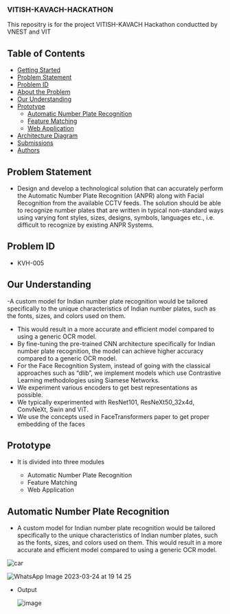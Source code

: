 ### VITISH-KAVACH-HACKATHON
This repositry is for the project VITISH-KAVACH Hackathon conductted by VNEST and VIT
## Table of Contents
- [Getting Started](#getting-started)
- [Problem Statement](#problem-statement)
- [Problem ID](#problem-id)
- [About the Problem](#about-the-problem)
- [Our Understanding](#our-understanding)
- [Prototype](#prototype)
    - [Automatic Number Plate Recognition](#automatic-number-plate-recognition)
    - [Feature Matching](#feature-matching)
    - [Web Application](#web-application)     
- [Architecture Diagram](#architecture-diagram)
- [Submissions](#submissions)
- [Authors](#authors)

## Problem Statement
 - Design and develop a technological solution that can accurately perform the Automatic Number Plate Recognition (ANPR) along with Facial Recognition from the available CCTV feeds. The solution should be able to recognize number plates that are written in typical non-standard ways using varying font styles, sizes, designs, symbols, languages etc., i.e. difficult to recognize by existing ANPR Systems.

## Problem ID
 - KVH-005 
 
 ## Our Understanding
 -A custom model for Indian number plate recognition would be tailored specifically to the unique characteristics of Indian number plates, such as the fonts, sizes, and colors used on them. 
- This would result in a more accurate and efficient model compared to using a generic OCR model. 
- By fine-tuning the pre-trained CNN architecture specifically for Indian number plate recognition, the model can achieve higher accuracy compared to a generic OCR model. 
- For the Face Recognition System, instead of going with the classical approaches such as “dlib”, we implement models which use Contrastive Learning methodologies using Siamese Networks.
- We experiment various encoders to get best representations as possible. 
- We typically experimented with ResNet101, ResNeXt50_32x4d, ConvNeXt, Swin and ViT.
- We use the concepts used in FaceTransformers paper to get proper embedding of the faces
 
 ## Prototype
 - It is divided into three modules

   - Automatic Number Plate Recognition
   - Feature Matching
   - Web Application

## Automatic Number Plate Recognition
   - A custom model for Indian number plate recognition would be tailored specifically to the unique characteristics of Indian number plates, such as the fonts, sizes, and colors used on them. This would result in a more accurate and efficient model compared to using a generic OCR model.
   
   ![car](https://user-images.githubusercontent.com/50861092/227682124-9a500d1f-62ca-4bac-be29-d0b80e58207b.jpg)

   ![WhatsApp Image 2023-03-24 at 19 14 25](https://user-images.githubusercontent.com/50861092/227682145-87a1037a-0080-4276-95f4-002ec50f52b9.jpg)
   
- Output


   ![image](https://user-images.githubusercontent.com/50861092/227682152-e449b0f6-e7a7-4cc5-9649-52d295c2a2aa.png)

